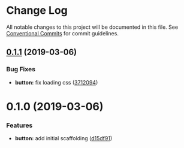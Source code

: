 # Change Log

All notable changes to this project will be documented in this file.
See [Conventional Commits](https://conventionalcommits.org) for commit guidelines.

## [0.1.1](https://github.com/BBosman/au-mcw/compare/@au-mcw/button@0.1.0...@au-mcw/button@0.1.1) (2019-03-06)


### Bug Fixes

* **button:** fix loading css ([3712094](https://github.com/BBosman/au-mcw/commit/3712094))





# 0.1.0 (2019-03-06)


### Features

* **button:** add initial scaffolding ([d15df91](https://github.com/BBosman/au-mcw/commit/d15df91))

